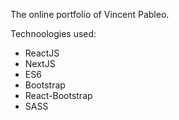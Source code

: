 The online portfolio of Vincent Pableo.

Technoologies used:

- ReactJS
- NextJS
- ES6
- Bootstrap
- React-Bootstrap
- SASS
